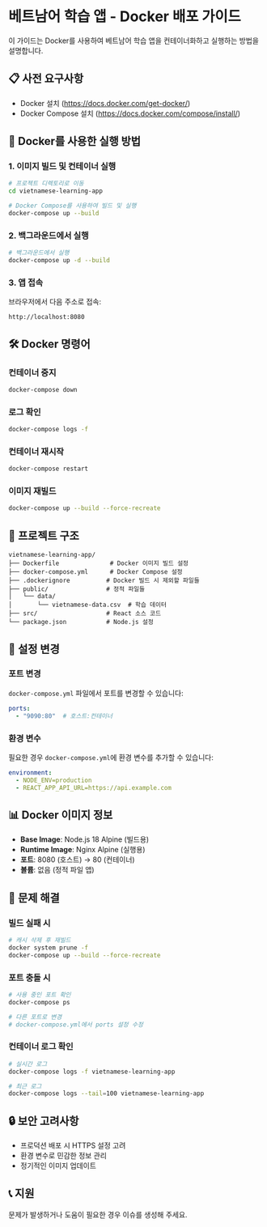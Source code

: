 # 베트남어 학습 앱 - Docker 배포 가이드

이 가이드는 Docker를 사용하여 베트남어 학습 앱을 컨테이너화하고 실행하는 방법을 설명합니다.

## 📋 사전 요구사항

- Docker 설치 (https://docs.docker.com/get-docker/)
- Docker Compose 설치 (https://docs.docker.com/compose/install/)

## 🚀 Docker를 사용한 실행 방법

### 1. 이미지 빌드 및 컨테이너 실행

```bash
# 프로젝트 디렉토리로 이동
cd vietnamese-learning-app

# Docker Compose를 사용하여 빌드 및 실행
docker-compose up --build
```

### 2. 백그라운드에서 실행

```bash
# 백그라운드에서 실행
docker-compose up -d --build
```

### 3. 앱 접속

브라우저에서 다음 주소로 접속:
```
http://localhost:8080
```

## 🛠️ Docker 명령어

### 컨테이너 중지
```bash
docker-compose down
```

### 로그 확인
```bash
docker-compose logs -f
```

### 컨테이너 재시작
```bash
docker-compose restart
```

### 이미지 재빌드
```bash
docker-compose up --build --force-recreate
```

## 📁 프로젝트 구조

```
vietnamese-learning-app/
├── Dockerfile              # Docker 이미지 빌드 설정
├── docker-compose.yml      # Docker Compose 설정
├── .dockerignore          # Docker 빌드 시 제외할 파일들
├── public/                # 정적 파일들
│   └── data/
│       └── vietnamese-data.csv  # 학습 데이터
├── src/                   # React 소스 코드
└── package.json           # Node.js 설정
```

## 🔧 설정 변경

### 포트 변경
`docker-compose.yml` 파일에서 포트를 변경할 수 있습니다:

```yaml
ports:
  - "9090:80"  # 호스트:컨테이너
```

### 환경 변수
필요한 경우 `docker-compose.yml`에 환경 변수를 추가할 수 있습니다:

```yaml
environment:
  - NODE_ENV=production
  - REACT_APP_API_URL=https://api.example.com
```

## 📊 Docker 이미지 정보

- **Base Image**: Node.js 18 Alpine (빌드용)
- **Runtime Image**: Nginx Alpine (실행용)
- **포트**: 8080 (호스트) → 80 (컨테이너)
- **볼륨**: 없음 (정적 파일 앱)

## 🐛 문제 해결

### 빌드 실패 시
```bash
# 캐시 삭제 후 재빌드
docker system prune -f
docker-compose up --build --force-recreate
```

### 포트 충돌 시
```bash
# 사용 중인 포트 확인
docker-compose ps

# 다른 포트로 변경
# docker-compose.yml에서 ports 설정 수정
```

### 컨테이너 로그 확인
```bash
# 실시간 로그
docker-compose logs -f vietnamese-learning-app

# 최근 로그
docker-compose logs --tail=100 vietnamese-learning-app
```

## 🔒 보안 고려사항

- 프로덕션 배포 시 HTTPS 설정 고려
- 환경 변수로 민감한 정보 관리
- 정기적인 이미지 업데이트

## 📞 지원

문제가 발생하거나 도움이 필요한 경우 이슈를 생성해 주세요.